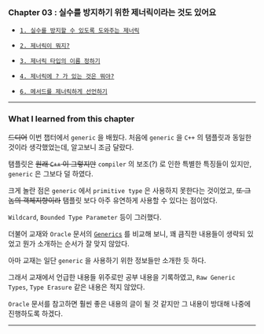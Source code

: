 
### Chapter 03 : 실수를 방지하기 위한 제너릭이라는 것도 있어요

- [`1. 실수를 방지할 수 있도록 도와주는 제너릭`](./section_01_06.md#1-실수를-방지할-수-있도록-도와주는-제너릭)

- [`2. 제너릭이 뭐지?`](./section_01_06.md#2-제너릭이-뭐지)

- [`3. 제너릭 타입의 이름 정하기`](./section_01_06.md#3-제너릭-타입의-이름-정하기)

- [`4. 제너릭에 ? 가 있는 것은 뭐야?`](./section_01_06.md#4-제너릭에--가-있는-것은-뭐야)

- [`6. 메서드를 제너릭하게 선언하기`](./section_01_06.md#6-메서드를-제너릭하게-선언하기)

---

### What I learned from this chapter

~~드디어~~ 이번 챕터에서 `generic` 을 배웠다. 처음에 `generic` 을 `C++` 의 탬플릿과 동일한 것이라 생각했었는데, 알고보니 조금 달랐다.

탬플릿은 ~~원래 `C++` 이 그렇지만~~ `compiler` 의 보조(?) 로 인한 특별한 특징들이 있지만, `generic` 은 그보다 덜 하였다.

크게 놀란 점은 `generic` 에서 `primitive type` 은 사용하지 못한다는 것이었고, ~~또 그놈의 객체지향이라~~ 탬플릿 보다 아주 유연하게 사용할 수 있다는 점이었다.

`Wildcard`, `Bounded Type Parameter` 등이 그러했다.

더불어 교재와 `Oracle` 문서의 [`Generics`](https://docs.oracle.com/javase/tutorial/java/generics/index.html) 를 비교해 보니, 꽤 큼직한 내용들이 생략되 있었고 뭔가 소개하는 순서가 잘 맞지 않았다.

아마 교재는 일단 `generic` 을 사용하기 위한 정보들만 소개한 듯 하다.

그래서 교재에서 언급한 내용들 위주로만 공부 내용을 기록하였고, `Raw Generic Types`, `Type Erasure` 같은 내용은 적지 않았다.

`Oracle` 문서를 참고하면 훨씬 좋은 내용의 글이 될 것 같지만 그 내용이 방대해 나중에 진행하도록 하겠다.

---
